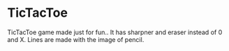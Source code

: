 # TicTacToe
TicTacToe game made just for fun..
 It has sharpner and eraser instead of 0 and X.
 Lines are made with the image of pencil.
